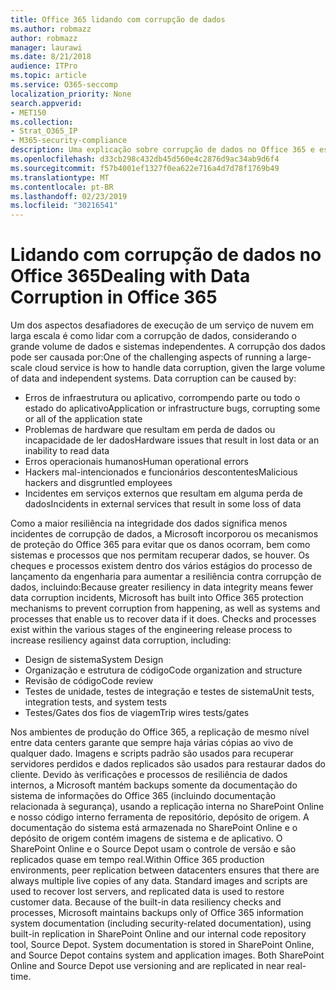 ```yaml
---
title: Office 365 lidando com corrupção de dados
ms.author: robmazz
author: robmazz
manager: laurawi
ms.date: 8/21/2018
audience: ITPro
ms.topic: article
ms.service: O365-seccomp
localization_priority: None
search.appverid:
- MET150
ms.collection:
- Strat_O365_IP
- M365-security-compliance
description: Uma explicação sobre corrupção de dados no Office 365 e esforços de prevenção e recuperação da Microsoft.
ms.openlocfilehash: d33cb298c432db45d560e4c2876d9ac34ab9d6f4
ms.sourcegitcommit: f57b4001ef1327f0ea622e716a4d7d78f1769b49
ms.translationtype: MT
ms.contentlocale: pt-BR
ms.lasthandoff: 02/23/2019
ms.locfileid: "30216541"
---
```

# <a name="dealing-with-data-corruption-in-office-365"></a><span data-ttu-id="f1d44-103">Lidando com corrupção de dados no Office 365</span><span class="sxs-lookup"><span data-stu-id="f1d44-103">Dealing with Data Corruption in Office 365</span></span>

<span data-ttu-id="f1d44-p101">Um dos aspectos desafiadores de execução de um serviço de nuvem em larga escala é como lidar com a corrupção de dados, considerando o grande volume de dados e sistemas independentes. A corrupção dos dados pode ser causada por:</span><span class="sxs-lookup"><span data-stu-id="f1d44-p101">One of the challenging aspects of running a large-scale cloud service is how to handle data corruption, given the large volume of data and independent systems. Data corruption can be caused by:</span></span>
- <span data-ttu-id="f1d44-106">Erros de infraestrutura ou aplicativo, corrompendo parte ou todo o estado do aplicativo</span><span class="sxs-lookup"><span data-stu-id="f1d44-106">Application or infrastructure bugs, corrupting some or all of the application state</span></span> 
- <span data-ttu-id="f1d44-107">Problemas de hardware que resultam em perda de dados ou incapacidade de ler dados</span><span class="sxs-lookup"><span data-stu-id="f1d44-107">Hardware issues that result in lost data or an inability to read data</span></span> 
- <span data-ttu-id="f1d44-108">Erros operacionais humanos</span><span class="sxs-lookup"><span data-stu-id="f1d44-108">Human operational errors</span></span> 
- <span data-ttu-id="f1d44-109">Hackers mal-intencionados e funcionários descontentes</span><span class="sxs-lookup"><span data-stu-id="f1d44-109">Malicious hackers and disgruntled employees</span></span> 
- <span data-ttu-id="f1d44-110">Incidentes em serviços externos que resultam em alguma perda de dados</span><span class="sxs-lookup"><span data-stu-id="f1d44-110">Incidents in external services that result in some loss of data</span></span> 

<span data-ttu-id="f1d44-p102">Como a maior resiliência na integridade dos dados significa menos incidentes de corrupção de dados, a Microsoft incorporou os mecanismos de proteção do Office 365 para evitar que os danos ocorram, bem como sistemas e processos que nos permitam recuperar dados, se houver. Os cheques e processos existem dentro dos vários estágios do processo de lançamento da engenharia para aumentar a resiliência contra corrupção de dados, incluindo:</span><span class="sxs-lookup"><span data-stu-id="f1d44-p102">Because greater resiliency in data integrity means fewer data corruption incidents, Microsoft has built into Office 365 protection mechanisms to prevent corruption from happening, as well as systems and processes that enable us to recover data if it does. Checks and processes exist within the various stages of the engineering release process to increase resiliency against data corruption, including:</span></span>
- <span data-ttu-id="f1d44-113">Design de sistema</span><span class="sxs-lookup"><span data-stu-id="f1d44-113">System Design</span></span>
- <span data-ttu-id="f1d44-114">Organização e estrutura de código</span><span class="sxs-lookup"><span data-stu-id="f1d44-114">Code organization and structure</span></span> 
- <span data-ttu-id="f1d44-115">Revisão de código</span><span class="sxs-lookup"><span data-stu-id="f1d44-115">Code review</span></span> 
- <span data-ttu-id="f1d44-116">Testes de unidade, testes de integração e testes de sistema</span><span class="sxs-lookup"><span data-stu-id="f1d44-116">Unit tests, integration tests, and system tests</span></span>
- <span data-ttu-id="f1d44-117">Testes/Gates dos fios de viagem</span><span class="sxs-lookup"><span data-stu-id="f1d44-117">Trip wires tests/gates</span></span> 

<span data-ttu-id="f1d44-p103">Nos ambientes de produção do Office 365, a replicação de mesmo nível entre data centers garante que sempre haja várias cópias ao vivo de qualquer dado. Imagens e scripts padrão são usados para recuperar servidores perdidos e dados replicados são usados para restaurar dados do cliente. Devido às verificações e processos de resiliência de dados internos, a Microsoft mantém backups somente da documentação do sistema de informações do Office 365 (incluindo documentação relacionada à segurança), usando a replicação interna no SharePoint Online e nosso código interno ferramenta de repositório, depósito de origem. A documentação do sistema está armazenada no SharePoint Online e o depósito de origem contém imagens de sistema e de aplicativo. O SharePoint Online e o Source Depot usam o controle de versão e são replicados quase em tempo real.</span><span class="sxs-lookup"><span data-stu-id="f1d44-p103">Within Office 365 production environments, peer replication between datacenters ensures that there are always multiple live copies of any data. Standard images and scripts are used to recover lost servers, and replicated data is used to restore customer data. Because of the built-in data resiliency checks and processes, Microsoft maintains backups only of Office 365 information system documentation (including security-related documentation), using built-in replication in SharePoint Online and our internal code repository tool, Source Depot. System documentation is stored in SharePoint Online, and Source Depot contains system and application images. Both SharePoint Online and Source Depot use versioning and are replicated in near real-time.</span></span> 
